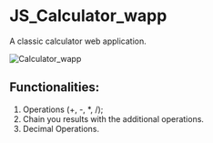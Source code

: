 # JS_Calculator_wapp
A classic calculator web application. 

![Calculator_wapp](https://user-images.githubusercontent.com/48011922/225826854-660406c9-ffc3-4e87-9be2-c861c7ad3d38.png)

## Functionalities:
1. Operations (+, -, *, /);
2. Chain you results with the additional operations.
3. Decimal Operations.
